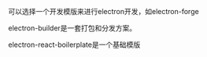 可以选择一个开发模版来进行electron开发，如electron-forge

electron-builder是一套打包和分发方案。

electron-react-boilerplate是一个基础模版






